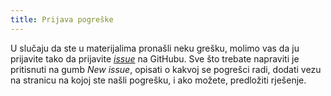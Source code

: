 ```yaml
---
title: Prijava pogreške
---
```


U slučaju da ste u materijalima pronašli neku grešku, molimo vas da ju prijavite tako da prijavite [_issue_](https://github.com/x-fer/natpro/issues) na GitHubu. Sve što trebate napraviti je pritisnuti na gumb _New issue_, opisati o kakvoj se pogrešci radi, dodati vezu na stranicu na kojoj ste našli pogrešku, i ako možete, predložiti rješenje.
